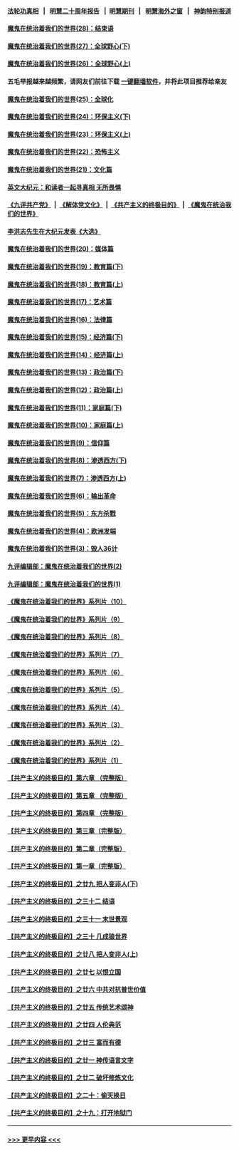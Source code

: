 #### [法轮功真相](https://github.com/gfw-breaker/truth/blob/master/README.md?t=0) &nbsp;&nbsp;|&nbsp;&nbsp; [明慧二十周年报告](https://github.com/gfw-breaker/mh-reports/blob/master/README.md?t=0) &nbsp;&nbsp;|&nbsp;&nbsp;[明慧期刊](https://github.com/gfw-breaker/mh-qikan) &nbsp;&nbsp;|&nbsp;&nbsp; [明慧海外之窗](https://github.com/gfw-breaker/mh-news/blob/master/README.md?t=0) &nbsp;&nbsp;|&nbsp;&nbsp; [神韵特别报道](https://github.com/gfw-breaker/mh-news/blob/master/shenyun.md?t=0)
#### [魔鬼在统治着我们的世界(28)：结束语](../pages/nsc422/n10936246.md?t=06140651) 
#### [魔鬼在统治着我们的世界(27)：全球野心(下)](../pages/nsc422/n10928319.md?t=06140651) 
#### [魔鬼在统治着我们的世界(26)：全球野心(上)](../pages/nsc422/n10900318.md?t=06140651) 
#### 五毛举报越来越频繁，请网友们前往下载 [一键翻墙软件](https://github.com/gfw-breaker/ssr-accounts)，并将此项目推荐给亲友
#### [魔鬼在统治着我们的世界(25)：全球化](../pages/nsc422/n10788205.md?t=06140651) 
#### [魔鬼在统治着我们的世界(24)：环保主义(下)](../pages/nsc422/n10695307.md?t=06140651) 
#### [魔鬼在统治着我们的世界(23)：环保主义(上)](../pages/nsc422/n10688613.md?t=06140651) 
#### [魔鬼在统治着我们的世界(22)：恐怖主义](../pages/nsc422/n10614727.md?t=06140651) 
#### [魔鬼在统治着我们的世界(21)：文化篇](../pages/nsc422/n10597706.md?t=06140651) 
#### [英文大纪元：和读者一起寻真相 无所畏惧](../pages/nsc422/n12542027.md?t=06140651) 
#### [《九评共产党》](https://github.com/begood0513/9ping.md/blob/master/README.md) &nbsp;|&nbsp; [《解体党文化》](../../../../jtdwh.md/blob/master/README.md)  &nbsp;|&nbsp; [《共产主义的终极目的》](../../../../gczydzjmd.md/blob/master/README.md) &nbsp;|&nbsp; [《魔鬼在统治我们的世界》](../../../../mgztzwmdsj.md/blob/master/README.md) 
#### [李洪志先生在大纪元发表《大选》](../pages/nsc422/n12534746.md?t=06140651) 
#### [魔鬼在统治着我们的世界(20)：媒体篇](../pages/nsc422/n10586579.md?t=06140651) 
#### [魔鬼在统治着我们的世界(19)：教育篇(下)](../pages/nsc422/n10564808.md?t=06140651) 
#### [魔鬼在统治着我们的世界(18)：教育篇(上)](../pages/nsc422/n10526970.md?t=06140651) 
#### [魔鬼在统治着我们的世界(17)：艺术篇](../pages/nsc422/n10499093.md?t=06140651) 
#### [魔鬼在统治着我们的世界(16)：法律篇](../pages/nsc422/n10485969.md?t=06140651) 
#### [魔鬼在统治着我们的世界(15)：经济篇(下)](../pages/nsc422/n10469975.md?t=06140651) 
#### [魔鬼在统治着我们的世界(14)：经济篇(上)](../pages/nsc422/n10457370.md?t=06140651) 
#### [魔鬼在统治着我们的世界(13)：政治篇(下)](../pages/nsc422/n10448270.md?t=06140651) 
#### [魔鬼在统治着我们的世界(12)：政治篇(上)](../pages/nsc422/n10444576.md?t=06140651) 
#### [魔鬼在统治着我们的世界(11)：家庭篇(下)](../pages/nsc422/n10440961.md?t=06140651) 
#### [魔鬼在统治着我们的世界(10)：家庭篇(上)](../pages/nsc422/n10435448.md?t=06140651) 
#### [魔鬼在统治着我们的世界(9)：信仰篇](../pages/nsc422/n10432159.md?t=06140651) 
#### [魔鬼在统治着我们的世界(8)：渗透西方(下)](../pages/nsc422/n10429603.md?t=06140651) 
#### [魔鬼在统治着我们的世界(7)：渗透西方(上)](../pages/nsc422/n10426013.md?t=06140651) 
#### [魔鬼在统治着我们的世界(6)：输出革命](../pages/nsc422/n10421536.md?t=06140651) 
#### [魔鬼在统治着我们的世界(5)：东方杀戮](../pages/nsc422/n10417707.md?t=06140651) 
#### [魔鬼在统治着我们的世界(4)：欧洲发端](../pages/nsc422/n10414890.md?t=06140651) 
#### [魔鬼在统治着我们的世界(3)：毁人36计](../pages/nsc422/n10411583.md?t=06140651) 
#### [九评编辑部：魔鬼在统治着我们的世界(2)](../pages/nsc422/n10410036.md?t=06140651) 
#### [九评编辑部：魔鬼在统治着我们的世界(1)](../pages/nsc422/n10406825.md?t=06140651) 
#### [《魔鬼在统治着我们的世界》系列片（10）](../pages/nsc422/n12292670.md?t=06140651) 
#### [《魔鬼在统治着我们的世界》系列片（9）](../pages/nsc422/n12290859.md?t=06140651) 
#### [《魔鬼在统治着我们的世界》系列片（8）](../pages/nsc422/n12287445.md?t=06140651) 
#### [《魔鬼在统治着我们的世界》系列片（7）](../pages/nsc422/n12283425.md?t=06140651) 
#### [《魔鬼在统治着我们的世界》系列片（6）](../pages/nsc422/n12282314.md?t=06140651) 
#### [《魔鬼在统治着我们的世界》系列片（5）](../pages/nsc422/n12281419.md?t=06140651) 
#### [《魔鬼在统治着我们的世界》系列片（4）](../pages/nsc422/n12274024.md?t=06140651) 
#### [《魔鬼在统治着我们的世界》系列片（3）](../pages/nsc422/n12271322.md?t=06140651) 
#### [《魔鬼在统治着我们的世界》系列片（2）](../pages/nsc422/n12269049.md?t=06140651) 
#### [《魔鬼在统治着我们的世界》系列片（1）](../pages/nsc422/n12267575.md?t=06140651) 
#### [【共产主义的终极目的】第六章 （完整版）](../pages/nsc422/n11428913.md?t=06140651) 
#### [【共产主义的终极目的】第五章 （完整版）](../pages/nsc422/n11428912.md?t=06140651) 
#### [【共产主义的终极目的】第四章 （完整版）](../pages/nsc422/n11428907.md?t=06140651) 
#### [【共产主义的终极目的】第三章（完整版）](../pages/nsc422/n11428848.md?t=06140651) 
#### [【共产主义的终极目的】第二章（完整版）](../pages/nsc422/n11428831.md?t=06140651) 
#### [【共产主义的终极目的】第一章（完整版）](../pages/nsc422/n11417651.md?t=06140651) 
#### [【共产主义的终极目的】之廿九 把人变非人(下)](../pages/nsc422/n11344140.md?t=06140651) 
#### [【共产主义的终极目的】之三十二 结语](../pages/nsc422/n11360535.md?t=06140651) 
#### [【共产主义的终极目的】之三十一 末世景观](../pages/nsc422/n11351129.md?t=06140651) 
#### [【共产主义的终极目的】之三十 几成狼世界](../pages/nsc422/n11348280.md?t=06140651) 
#### [【共产主义的终极目的】之廿八 把人变非人(上)](../pages/nsc422/n11340492.md?t=06140651) 
#### [【共产主义的终极目的】之廿七 以恨立国](../pages/nsc422/n11336944.md?t=06140651) 
#### [【共产主义的终极目的】之廿六 中共对抗普世价值](../pages/nsc422/n11324785.md?t=06140651) 
#### [【共产主义的终极目的】之廿五 传统艺术颂神](../pages/nsc422/n11296396.md?t=06140651) 
#### [【共产主义的终极目的】之廿四 人伦典范](../pages/nsc422/n11296397.md?t=06140651) 
#### [【共产主义的终极目的】之廿三 富而有德](../pages/nsc422/n11283598.md?t=06140651) 
#### [【共产主义的终极目的】之廿一 神传语言文字](../pages/nsc422/n11263265.md?t=06140651) 
#### [【共产主义的终极目的】之廿二 破坏修炼文化](../pages/nsc422/n11245728.md?t=06140651) 
#### [【共产主义的终极目的】之二十：偷天换日](../pages/nsc422/n11238846.md?t=06140651) 
#### [【共产主义的终极目的】之十九：打开地狱门](../pages/nsc422/n11206376.md?t=06140651) 

----
#### [ >>> 更早内容 <<< ](../indexes/nsc422-earlier.md)
